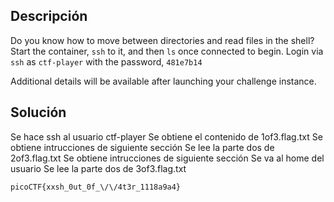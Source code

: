 ## Descripción
Do you know how to move between directories and read files in the shell? Start the container, `ssh` to it, and then `ls` once connected to begin. Login via `ssh` as `ctf-player` with the password, `481e7b14`

Additional details will be available after launching your challenge instance.

## Solución
Se hace ssh al usuario ctf-player
Se obtiene el contenido de 1of3.flag.txt
Se obtiene intrucciones de siguiente sección
Se lee la parte dos de 2of3.flag.txt
Se obtiene intrucciones de siguiente sección
Se va al home del usuario
Se lee la parte dos de 3of3.flag.txt
```
picoCTF{xxsh_0ut_0f_\/\/4t3r_1118a9a4}
```
